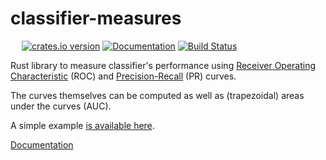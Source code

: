 
# classifier-measures

&emsp; [![crates.io version](https://img.shields.io/crates/v/classifier-measures.svg)](https://crates.io/crates/classifier-measures) [![Documentation](https://docs.rs/classifier-measures/badge.svg)](https://docs.rs/classifier-measures/) [![Build Status](https://travis-ci.org/potocpav/classifier-measures.svg?branch=master)](https://travis-ci.org/potocpav/classifier-measures)

Rust library to measure classifier's performance using [Receiver Operating
Characteristic](https://en.wikipedia.org/wiki/Receiver_operating_characteristic)
(ROC) and [Precision-Recall](https://en.wikipedia.org/wiki/Precision_and_recall)
(PR) curves.

The curves themselves can be computed as well as (trapezoidal) areas under the curves (AUC).

A simple example [is available here](https://github.com/potocpav/classifier-measures/tree/master/examples/example.rs).

[Documentation](https://docs.rs/classifier-measures/)
